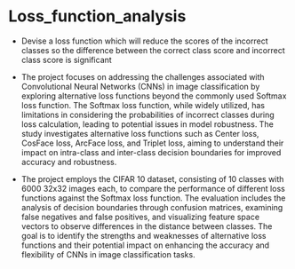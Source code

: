 # Loss_function_analysis
- Devise a loss function which will reduce the scores of the incorrect classes so the difference between the correct class score and incorrect class score is significant

- The project focuses on addressing the challenges associated with Convolutional Neural Networks (CNNs) in image classification by exploring alternative loss functions beyond the commonly used Softmax loss function. The Softmax loss function, while widely utilized, has limitations in considering the probabilities of incorrect classes during loss calculation, leading to potential issues in model robustness. The study investigates alternative loss functions such as Center loss, CosFace loss, ArcFace loss, and Triplet loss, aiming to understand their impact on intra-class and inter-class decision boundaries for improved accuracy and robustness.

- The project employs the CIFAR 10 dataset, consisting of 10 classes with 6000 32x32 images each, to compare the performance of different loss functions against the Softmax loss function. The evaluation includes the analysis of decision boundaries through confusion matrices, examining false negatives and false positives, and visualizing feature space vectors to observe differences in the distance between classes. The goal is to identify the strengths and weaknesses of alternative loss functions and their potential impact on enhancing the accuracy and flexibility of CNNs in image classification tasks.
